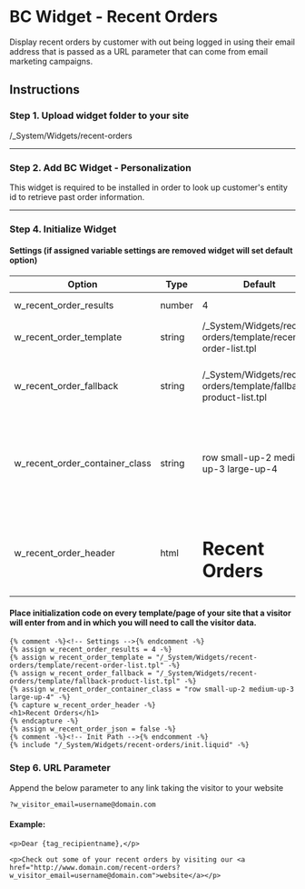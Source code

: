 # BC Widget - Recent Orders
Display recent orders by customer with out being logged in using their email address that is passed as a URL parameter that can come from email marketing campaigns.

## Instructions

### Step 1. Upload widget folder to your site 
/_System/Widgets/recent-orders


----------

### Step 2. Add BC Widget - Personalization

This widget is required to be installed in order to look up customer's entity id to retrieve past order information. 

----------

### Step 4. Initialize Widget


#### Settings (if assigned variable settings are removed widget will set default option)

Option | Type | Default | Description
------ | ---- | ------- | -----------
w_recent_order_results | number | 4| Number of unique recent orders to output
w_recent_order_template  | string | /_System/Widgets/recent-orders/template/recent-order-list.tpl | Path to recent order product list layout template
w_recent_order_fallback  | string | /_System/Widgets/recent-orders/template/fallback-product-list.tpl | Path to fallback product list layout if visitor's email address is not detected or if the visitor does not have any recent orders
w_recent_order_container_class | string | row small-up-2 medium-up-3 large-up-4 | class of recent order parent element. Default layout is using foundation grid block but can customize update parent class and recent order list elements (w_recent_order_template)
w_recent_order_header | html | <h1>Recent Orders</h1> | Add any html markup inside this liquid capture element that will display the title and any other information before the recent order output.


#### Place initialization code on every template/page of your site that a visitor will enter from and in which you will need to call the visitor data.

```
{% comment -%}<!-- Settings -->{% endcomment -%}
{% assign w_recent_order_results = 4 -%}
{% assign w_recent_order_template = "/_System/Widgets/recent-orders/template/recent-order-list.tpl" -%}
{% assign w_recent_order_fallback = "/_System/Widgets/recent-orders/template/fallback-product-list.tpl" -%}
{% assign w_recent_order_container_class = "row small-up-2 medium-up-3 large-up-4" -%}
{% capture w_recent_order_header -%}
<h1>Recent Orders</h1>
{% endcapture -%}
{% assign w_recent_order_json = false -%}  
{% comment -%}<!-- Init Path -->{% endcomment -%}
{% include "/_System/Widgets/recent-orders/init.liquid" -%} 
```
### Step 6. URL Parameter

Append the below parameter to any link taking the visitor to your website

```
?w_visitor_email=username@domain.com
```

#### Example:

```
<p>Dear {tag_recipientname},</p>

<p>Check out some of your recent orders by visiting our <a href="http://www.domain.com/recent-orders?w_visitor_email=username@domain.com">website</a></p>
```
